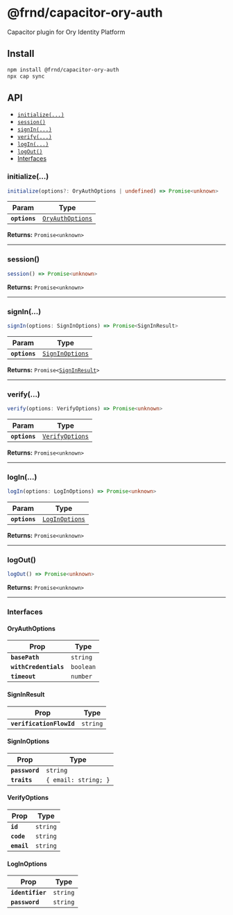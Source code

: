 # @frnd/capacitor-ory-auth

Capacitor plugin for Ory Identity Platform

## Install

```bash
npm install @frnd/capacitor-ory-auth
npx cap sync
```

## API

<docgen-index>

* [`initialize(...)`](#initialize)
* [`session()`](#session)
* [`signIn(...)`](#signin)
* [`verify(...)`](#verify)
* [`logIn(...)`](#login)
* [`logOut()`](#logout)
* [Interfaces](#interfaces)

</docgen-index>

<docgen-api>
<!--Update the source file JSDoc comments and rerun docgen to update the docs below-->

### initialize(...)

```typescript
initialize(options?: OryAuthOptions | undefined) => Promise<unknown>
```

| Param         | Type                                                      |
| ------------- | --------------------------------------------------------- |
| **`options`** | <code><a href="#oryauthoptions">OryAuthOptions</a></code> |

**Returns:** <code>Promise&lt;unknown&gt;</code>

--------------------


### session()

```typescript
session() => Promise<unknown>
```

**Returns:** <code>Promise&lt;unknown&gt;</code>

--------------------


### signIn(...)

```typescript
signIn(options: SignInOptions) => Promise<SignInResult>
```

| Param         | Type                                                    |
| ------------- | ------------------------------------------------------- |
| **`options`** | <code><a href="#signinoptions">SignInOptions</a></code> |

**Returns:** <code>Promise&lt;<a href="#signinresult">SignInResult</a>&gt;</code>

--------------------


### verify(...)

```typescript
verify(options: VerifyOptions) => Promise<unknown>
```

| Param         | Type                                                    |
| ------------- | ------------------------------------------------------- |
| **`options`** | <code><a href="#verifyoptions">VerifyOptions</a></code> |

**Returns:** <code>Promise&lt;unknown&gt;</code>

--------------------


### logIn(...)

```typescript
logIn(options: LogInOptions) => Promise<unknown>
```

| Param         | Type                                                  |
| ------------- | ----------------------------------------------------- |
| **`options`** | <code><a href="#loginoptions">LogInOptions</a></code> |

**Returns:** <code>Promise&lt;unknown&gt;</code>

--------------------


### logOut()

```typescript
logOut() => Promise<unknown>
```

**Returns:** <code>Promise&lt;unknown&gt;</code>

--------------------


### Interfaces


#### OryAuthOptions

| Prop                  | Type                 |
| --------------------- | -------------------- |
| **`basePath`**        | <code>string</code>  |
| **`withCredentials`** | <code>boolean</code> |
| **`timeout`**         | <code>number</code>  |


#### SignInResult

| Prop                     | Type                |
| ------------------------ | ------------------- |
| **`verificationFlowId`** | <code>string</code> |


#### SignInOptions

| Prop           | Type                            |
| -------------- | ------------------------------- |
| **`password`** | <code>string</code>             |
| **`traits`**   | <code>{ email: string; }</code> |


#### VerifyOptions

| Prop        | Type                |
| ----------- | ------------------- |
| **`id`**    | <code>string</code> |
| **`code`**  | <code>string</code> |
| **`email`** | <code>string</code> |


#### LogInOptions

| Prop             | Type                |
| ---------------- | ------------------- |
| **`identifier`** | <code>string</code> |
| **`password`**   | <code>string</code> |

</docgen-api>
